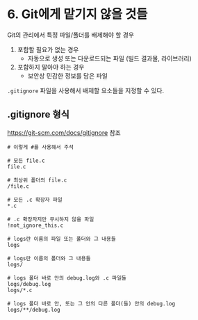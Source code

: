 # 6. Git에게 맡기지 않을 것들

Git의 관리에서 특정 파일/폴더를 배제해야 할 경우
1. 포함할 필요가 없는 경우
   - 자동으로 생성 또는 다운로드되는 파일 (빌드 결과물, 라이브러리)
2. 포함하지 말아야 하는 경우
   - 보안상 민감한 정보를 담은 파일

`.gitignore` 파일을 사용해서 배제할 요소들을 지정할 수 있다.

## .gitignore 형식
https://git-scm.com/docs/gitignore 참조
```
# 이렇게 #를 사용해서 주석

# 모든 file.c
file.c

# 최상위 폴더의 file.c
/file.c

# 모든 .c 확장자 파일
*.c

# .c 확장자지만 무시하지 않을 파일
!not_ignore_this.c

# logs란 이름의 파일 또는 폴더와 그 내용들
logs

# logs란 이름의 폴더와 그 내용들
logs/

# logs 폴더 바로 안의 debug.log와 .c 파일들
logs/debug.log
logs/*.c

# logs 폴더 바로 안, 또는 그 안의 다른 폴더(들) 안의 debug.log
logs/**/debug.log
```
